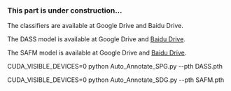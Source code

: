 ### This part is under construction...

The classifiers are available at Google Drive and Baidu Drive.

The DASS model is available at Google Drive and [Baidu Drive](https://pan.baidu.com/s/1lmksoTe2b2xObGkhUbd5-A?pwd=DASS).

The SAFM model is available at Google Drive and [Baidu Drive](https://pan.baidu.com/s/1PnLepP7bAd-8L5NcUGBx4A?pwd=SAFM).

CUDA_VISIBLE_DEVICES=0 python Auto_Annotate_SPG.py --pth DASS.pth

CUDA_VISIBLE_DEVICES=0 python Auto_Annotate_SDG.py --pth SAFM.pth
